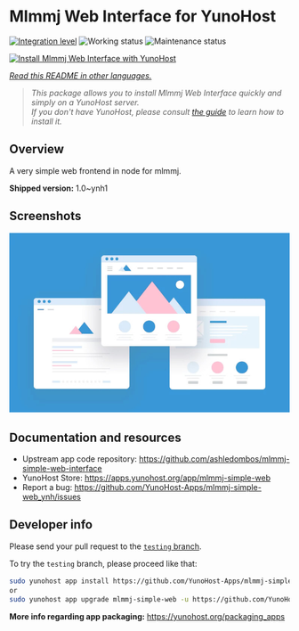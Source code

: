 <!--
N.B.: This README was automatically generated by <https://github.com/YunoHost/apps/tree/master/tools/readme_generator>
It shall NOT be edited by hand.
-->

# Mlmmj Web Interface for YunoHost

[![Integration level](https://dash.yunohost.org/integration/mlmmj-simple-web.svg)](https://ci-apps.yunohost.org/ci/apps/mlmmj-simple-web/) ![Working status](https://ci-apps.yunohost.org/ci/badges/mlmmj-simple-web.status.svg) ![Maintenance status](https://ci-apps.yunohost.org/ci/badges/mlmmj-simple-web.maintain.svg)

[![Install Mlmmj Web Interface with YunoHost](https://install-app.yunohost.org/install-with-yunohost.svg)](https://install-app.yunohost.org/?app=mlmmj-simple-web)

*[Read this README in other languages.](./ALL_README.md)*

> *This package allows you to install Mlmmj Web Interface quickly and simply on a YunoHost server.*  
> *If you don't have YunoHost, please consult [the guide](https://yunohost.org/install) to learn how to install it.*

## Overview

A very simple web frontend in node for mlmmj.

**Shipped version:** 1.0~ynh1

## Screenshots

![Screenshot of Mlmmj Web Interface](./doc/screenshots/example.jpg)

## Documentation and resources

- Upstream app code repository: <https://github.com/ashledombos/mlmmj-simple-web-interface>
- YunoHost Store: <https://apps.yunohost.org/app/mlmmj-simple-web>
- Report a bug: <https://github.com/YunoHost-Apps/mlmmj-simple-web_ynh/issues>

## Developer info

Please send your pull request to the [`testing` branch](https://github.com/YunoHost-Apps/mlmmj-simple-web_ynh/tree/testing).

To try the `testing` branch, please proceed like that:

```bash
sudo yunohost app install https://github.com/YunoHost-Apps/mlmmj-simple-web_ynh/tree/testing --debug
or
sudo yunohost app upgrade mlmmj-simple-web -u https://github.com/YunoHost-Apps/mlmmj-simple-web_ynh/tree/testing --debug
```

**More info regarding app packaging:** <https://yunohost.org/packaging_apps>
